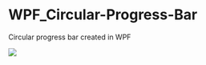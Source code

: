 # WPF_Circular-Progress-Bar
Circular progress bar created in WPF

<img src="http://i.imgur.com/NzzMYdx.png"/>
